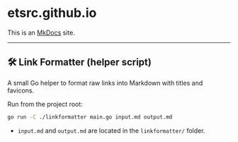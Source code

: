 # etsrc.github.io

This is an [MkDocs](https://www.mkdocs.org/) site.

---

## 🛠 Link Formatter (helper script)

A small Go helper to format raw links into Markdown with titles and favicons.

Run from the project root:

```bash
go run -C ./linkformatter main.go input.md output.md
```

- `input.md` and `output.md` are located in the `linkformatter/` folder.
